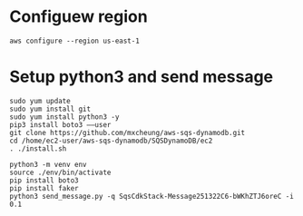 # Configuew region

```
aws configure --region us-east-1
```


# Setup python3 and send message

```
sudo yum update
sudo yum install git
sudo yum install python3 -y
pip3 install boto3 ——user
git clone https://github.com/mxcheung/aws-sqs-dynamodb.git
cd /home/ec2-user/aws-sqs-dynamodb/SQSDynamoDB/ec2
. ./install.sh
```

```
python3 -m venv env
source ./env/bin/activate
pip install boto3
pip install faker
python3 send_message.py -q SqsCdkStack-Message251322C6-bWKhZTJ6oreC -i 0.1
```
